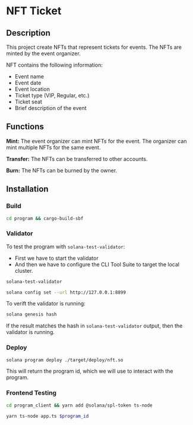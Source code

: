 # NFT Ticket

## Description

This project create NFTs that represent tickets for events. The NFTs are minted by the event organizer.

NFT contains the following information:

- Event name
- Event date
- Event location
- Ticket type (VIP, Regular, etc.)
- Ticket seat
- Brief description of the event

## Functions

**Mint:** The event organizer can mint NFTs for the event. The organizer can mint multiple NFTs for the same event.

**Transfer:** The NFTs can be transferred to other accounts.

**Burn:** The NFTs can be burned by the owner.

## Installation

### Build

```bash
cd program && cargo-build-sbf
```

### Validator

To test the program with `solana-test-validator`:

- First we have to start the validator
- And then we have to configure the CLI Tool Suite to target the local cluster.

```bash
solana-test-validator
```

```bash
solana config set --url http://127.0.0.1:8899
```

To verift the validator is running:

```bash
solana genesis hash
```

If the result matches the hash in `solana-test-validator` output, then the validator is running.

### Deploy

```bash
solana program deploy ./target/deploy/nft.so
```

This will return the program id, which we will use to interact with the program.

### Frontend Testing

```bash
cd program_client && yarn add @solana/spl-token ts-node
```

```bash
yarn ts-node app.ts $program_id
```
